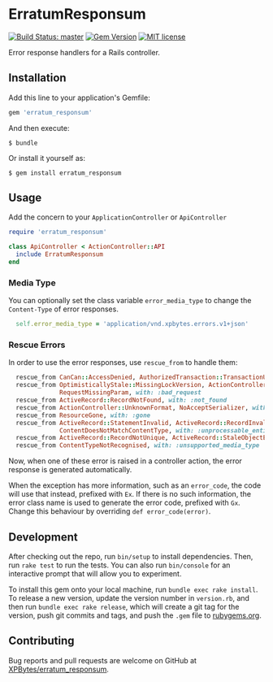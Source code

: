 # ErratumResponsum

[![Build Status: master](https://travis-ci.com/XPBytes/erratum_responsum.svg)](https://travis-ci.com/XPBytes/erratum_responsum) 
[![Gem Version](https://badge.fury.io/rb/erratum_responsum.svg)](https://badge.fury.io/rb/erratum_responsum)
[![MIT license](http://img.shields.io/badge/license-MIT-brightgreen.svg)](http://opensource.org/licenses/MIT)

Error response handlers for a Rails controller.

## Installation

Add this line to your application's Gemfile:

```ruby
gem 'erratum_responsum'
```

And then execute:

    $ bundle

Or install it yourself as:

    $ gem install erratum_responsum

## Usage

Add the concern to your `ApplicationController` or `ApiController`

```ruby
require 'erratum_responsum'

class ApiController < ActionController::API
  include ErratumResponsum
end
```

### Media Type

You can optionally set the class variable `error_media_type` to change the `Content-Type` of error responses.
```ruby
  self.error_media_type = 'application/vnd.xpbytes.errors.v1+json'
```

### Rescue Errors

In order to use the error responses, use `rescue_from` to handle them:

```ruby
  rescue_from CanCan::AccessDenied, AuthorizedTransaction::TransactionUnauthorized, with: :forbidden
  rescue_from OptimisticallyStale::MissingLockVersion, ActionController::BadRequest,
              RequestMissingParam, with: :bad_request
  rescue_from ActiveRecord::RecordNotFound, with: :not_found
  rescue_from ActionController::UnknownFormat, NoAcceptSerializer, with: :not_acceptable
  rescue_from ResourceGone, with: :gone
  rescue_from ActiveRecord::StatementInvalid, ActiveRecord::RecordInvalid,
              ContentDoesNotMatchContentType, with: :unprocessable_entity
  rescue_from ActiveRecord::RecordNotUnique, ActiveRecord::StaleObjectError, with: :conflict
  rescue_from ContentTypeNotRecognised, with: :unsupported_media_type
```

Now, when one of these error is raised in a controller action, the error response is generated automatically.

When the exception has more information, such as an `error_code`, the code will use that instead, prefixed with `Ex`. 
If there is no such information, the error class name is used to generate the error code, prefixed with `Gx`.
Change this behaviour by overriding `def error_code(error)`.
 
## Development

After checking out the repo, run `bin/setup` to install dependencies. Then, run `rake test` to run the tests. You can
also run `bin/console` for an interactive prompt that will allow you to experiment.

To install this gem onto your local machine, run `bundle exec rake install`. To release a new version, update the
version number in `version.rb`, and then run `bundle exec rake release`, which will create a git tag for the version,
push git commits and tags, and push the `.gem` file to [rubygems.org](https://rubygems.org).

## Contributing

Bug reports and pull requests are welcome on GitHub at [XPBytes/erratum_responsum](https://github.com/XPBytes/erratum_responsum).
